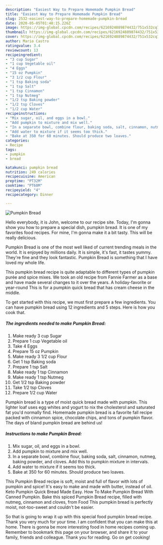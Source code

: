 ```yaml
---
description: "Easiest Way to Prepare Homemade Pumpkin Bread"
title: "Easiest Way to Prepare Homemade Pumpkin Bread"
slug: 2532-easiest-way-to-prepare-homemade-pumpkin-bread
date: 2020-05-05T01:48:15.226Z
image: https://img-global.cpcdn.com/recipes/6216924889874432/751x532cq70/pumpkin-bread-recipe-main-photo.jpg
thumbnail: https://img-global.cpcdn.com/recipes/6216924889874432/751x532cq70/pumpkin-bread-recipe-main-photo.jpg
cover: https://img-global.cpcdn.com/recipes/6216924889874432/751x532cq70/pumpkin-bread-recipe-main-photo.jpg
author: Mario Castro
ratingvalue: 3.4
reviewcount: 13
recipeingredient:
- "3 cup Sugar"
- "1 cup Vegetable oil"
- "4 Eggs"
- "15 oz Pumpkin"
- "3 1/2 cup Flour"
- "1 tsp Baking soda"
- "1 tsp Salt"
- "1 tsp Cinnamon"
- "1 tsp Nutmeg"
- "1/2 tsp Baking powder"
- "1/2 tsp Cloves"
- "1/2 cup Water"
recipeinstructions:
- "Mix sugar, oil, and eggs in a bowl."
- "Add pumpkin to mixture and mix well."
- "In a separate bowl, combine flour, baking soda, salt, cinnamon, nutmeg, baking powder, and cloves. Add this to pumpkin mixture in intervals."
- "Add water to mixture if it seems too thick."
- "Bake at 350 for 60 minutes. Should produce two loaves."
categories:
- Recipe
tags:
- pumpkin
- bread

katakunci: pumpkin bread 
nutrition: 249 calories
recipecuisine: American
preptime: "PT32M"
cooktime: "PT60M"
recipeyield: "4"
recipecategory: Dinner

---
```



![Pumpkin Bread](https://img-global.cpcdn.com/recipes/6216924889874432/751x532cq70/pumpkin-bread-recipe-main-photo.jpg)

Hello everybody, it is John, welcome to our recipe site. Today, I'm gonna show you how to prepare a special dish, pumpkin bread. It is one of my favorites food recipes. For mine, I'm gonna make it a bit tasty. This will be really delicious.

Pumpkin Bread is one of the most well liked of current trending meals in the world. It is enjoyed by millions daily. It is simple, it's fast, it tastes yummy. They're fine and they look fantastic. Pumpkin Bread is something that I have loved my whole life.

This pumpkin bread recipe is quite adaptable to different types of pumpkin purée and spice mixes. We took an old recipe from Fannie Farmer as a base and have made several changes to it over the years. A holiday-favorite or year-round This is for a pumpkin quick bread that has cream cheese in the middle.


To get started with this recipe, we must first prepare a few ingredients. You can have pumpkin bread using 12 ingredients and 5 steps. Here is how you cook that.

<!--inarticleads1-->

##### The ingredients needed to make Pumpkin Bread:

1. Make ready 3 cup Sugar
1. Prepare 1 cup Vegetable oil
1. Take 4 Eggs
1. Prepare 15 oz Pumpkin
1. Make ready 3 1/2 cup Flour
1. Get 1 tsp Baking soda
1. Prepare 1 tsp Salt
1. Make ready 1 tsp Cinnamon
1. Make ready 1 tsp Nutmeg
1. Get 1/2 tsp Baking powder
1. Take 1/2 tsp Cloves
1. Prepare 1/2 cup Water


Pumpkin bread is a type of moist quick bread made with pumpkin. This lighter loaf uses egg whites and yogurt to nix the cholesterol and saturated fat you&#39;d normally find. Homemade pumpkin bread is a favorite fall recipe packed with cinnamon spice, chocolate chips, and tons of pumpkin flavor. The days of bland pumpkin bread are behind us! 

<!--inarticleads2-->

##### Instructions to make Pumpkin Bread:

1. Mix sugar, oil, and eggs in a bowl.
1. Add pumpkin to mixture and mix well.
1. In a separate bowl, combine flour, baking soda, salt, cinnamon, nutmeg, baking powder, and cloves. Add this to pumpkin mixture in intervals.
1. Add water to mixture if it seems too thick.
1. Bake at 350 for 60 minutes. Should produce two loaves.


This Pumpkin Bread recipe is soft, moist and full of flavor with lots of pumpkin and spice! It&#39;s easy to make and made with butter, instead of oil. Keto Pumpkin Quick Bread Made Easy. How To Make Pumpkin Bread With Canned Pumpkin. Bake this spiced Pumpkin Bread recipe, filled with nutmeg, cinnamon and cloves, from Food This pumpkin bread is perfectly moist, not-too-sweet and couldn&#39;t be easier. 

So that is going to wrap it up with this special food pumpkin bread recipe. Thank you very much for your time. I am confident that you can make this at home. There is gonna be more interesting food in home recipes coming up. Remember to bookmark this page on your browser, and share it to your family, friends and colleague. Thank you for reading. Go on get cooking!
